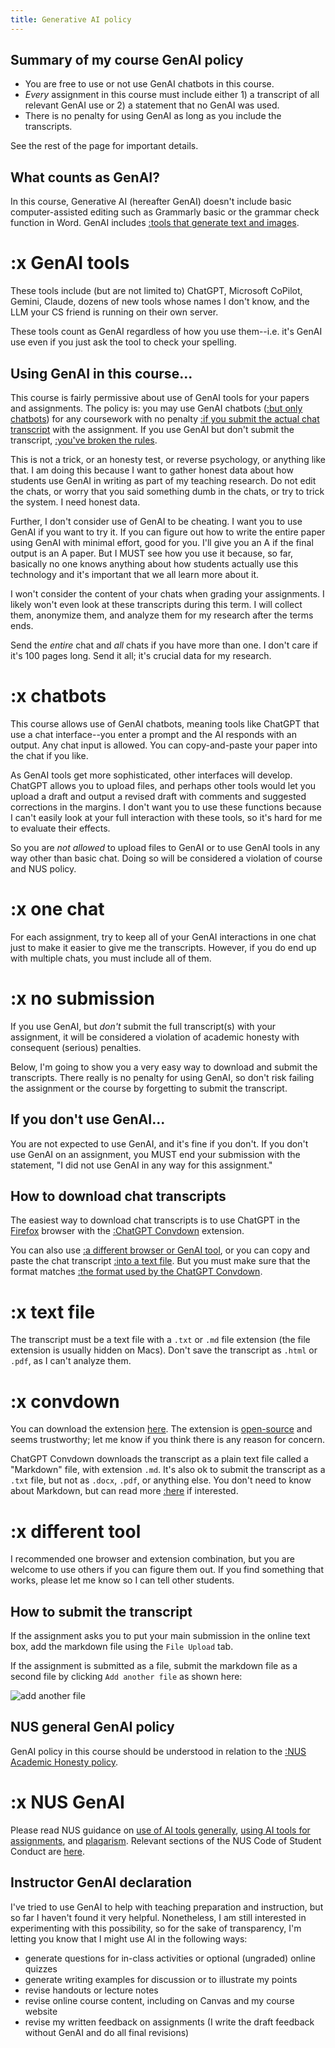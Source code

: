 ```yaml
---
title: Generative AI policy
---
```

## Summary of my course GenAI policy

- You are free to use or not use GenAI chatbots in this course.
- *Every* assignment in this course must include either 1) a transcript of all relevant GenAI use or 2) a statement that no GenAI was used.
- There is no penalty for using GenAI as long as you include the transcripts.

See the rest of the page for important details.

## What counts as GenAI?

In this course, Generative AI (hereafter GenAI) doesn't include basic computer-assisted editing such as Grammarly basic or the grammar check function in Word. GenAI includes [:tools that generate text and images](#x-genai-tools).

# :x GenAI tools

These tools include (but are not limited to) ChatGPT, Microsoft CoPilot, Gemini, Claude, dozens of new tools whose names I don't know, and the LLM your CS friend is running on their own server.

These tools count as GenAI regardless of how you use them--i.e. it's GenAI use even if you just ask the tool to check your spelling.

## Using GenAI in this course...

This course is fairly permissive about use of GenAI tools for your papers and assignments. The policy is: you may use GenAI chatbots ([:but only chatbots](#x-chatbots)) for any coursework with no penalty [:if you submit the actual chat transcript](#x-one-chat) with the assignment. If you use GenAI but don't submit the transcript, [:you've broken the rules](#x-no-submission).

This is not a trick, or an honesty test, or reverse psychology, or anything like that. I am doing this because I want to gather honest data about how students use GenAI in writing as part of my teaching research. Do not edit the chats, or worry that you said something dumb in the chats, or try to trick the system. I need honest data.

Further, I don't consider use of GenAI to be cheating. I want you to use GenAI if you want to try it. If you can figure out how to write the entire paper using GenAI with minimal effort, good for you. I'll give you an A if the final output is an A paper. But I MUST see how you use it because, so far, basically no one knows anything about how students actually use this technology and it's important that we all learn more about it.

I won't consider the content of your chats when grading your assignments. I likely won't even look at these transcripts during this term. I will collect them, anonymize them, and analyze them for my research after the terms ends.

Send the *entire* chat and *all* chats if you have more than one. I don't care if it's 100 pages long. Send it all; it's crucial data for my research.

# :x chatbots

This course allows use of GenAI chatbots, meaning tools like ChatGPT that use a chat interface--you enter a prompt and the AI responds with an output. Any chat input is allowed. You can copy-and-paste your paper into the chat if you like.

As GenAI tools get more sophisticated, other interfaces will develop. ChatGPT allows you to upload files, and perhaps other tools would let you upload a draft and output a revised draft with comments and suggested corrections in the margins. I don't want you to use these functions because I can't easily look at your full interaction with these tools, so it's hard for me to evaluate their effects.

So you are *not allowed* to upload files to GenAI or to use GenAI tools in any way other than basic chat. Doing so will be considered a violation of course and NUS policy.

# :x one chat

For each assignment, try to keep all of your GenAI interactions in one chat just to make it easier to give me the transcripts. However, if you do end up with multiple chats, you must include all of them.

# :x no submission

If you use GenAI, but *don't* submit the full transcript(s) with your assignment, it will be considered a violation of academic honesty with consequent (serious) penalties.

Below, I'm going to show you a very easy way to download and submit the transcripts. There really is no penalty for using GenAI, so don't risk failing the assignment or the course by forgetting to submit the transcript.

## If you don't use GenAI...

You are not expected to use GenAI, and it's fine if you don't. If you don't use GenAI on an assignment, you MUST end your submission with the statement, "I did not use GenAI in any way for this assignment."

## How to download chat transcripts

The easiest way to download chat transcripts is to use ChatGPT in the [Firefox](https://www.mozilla.org/en-US/firefox/new/) browser with the [:ChatGPT Convdown](#x-convdown) extension.

You can also use [:a different browser or GenAI tool](#x-different-tool), or you can copy and paste the chat transcript [:into a text file](#x-text-file). But you must make sure that the format matches [:the format used by the ChatGPT Convdown](/courses/policies/formatting/#GenAI-chats).

# :x text file

The transcript must be a text file with a `.txt` or `.md` file extension (the file extension is usually hidden on Macs). Don't save the transcript as `.html` or `.pdf`, as I can't analyze them.

# :x convdown

You can download the extension [here](https://addons.mozilla.org/en-US/firefox/addon/chatgpt-convdown). The extension is [open-source](https://github.com/esteinmann/chatgpt-convdown) and seems trustworthy; let me know if you think there is any reason for concern.

ChatGPT Convdown downloads the transcript as a plain text file called a "Markdown" file, with extension `.md`. It's also ok to submit the transcript as a `.txt` file, but not as `.docx`, `.pdf`, or anything else. You don't need to know about Markdown, but can read more [:here](https://en.wikipedia.org/wiki/Markdown) if interested.

# :x different tool

I recommended one browser and extension combination, but you are welcome to use others if you can figure them out. If you find something that works, please let me know so I can tell other students.

## How to submit the transcript

If the assignment asks you to put your main submission in the online text box, add the markdown file using the `File Upload` tab.

If the assignment is submitted as a file, submit the markdown file as a second file by clicking  `Add another file` as shown here:

![add another file](/images/add-another-file.png)

## NUS general GenAI policy

GenAI policy in this course should be understood in relation to the [:NUS Academic Honesty policy](#x-nus-genai).

# :x NUS GenAI

Please read NUS guidance on [use of AI tools generally](https://libguides.nus.edu.sg/new2nus/acadintegrity#s-lib-ctab-22144949-4), [using AI tools for assignments](https://libguides.nus.edu.sg/new2nus/acadintegrity#s-lib-ctab-22144949-5), and [plagarism](https://libguides.nus.edu.sg/copyright_essentials_teaching_learning_research/plagiarism). Relevant sections of the NUS Code of Student Conduct are [here](https://www.nus.edu.sg/celc/statements-and-e-resources-on-plagiarism/).

## Instructor GenAI declaration

I've tried to use GenAI to help with teaching preparation and instruction, but so far I haven't found it very helpful. Nonetheless, I am still interested in experimenting with this possibility, so for the sake of transparency, I'm letting you know that I might use AI in the following ways:

- generate questions for in-class activities or optional (ungraded) online quizzes
- generate writing examples for discussion or to illustrate my points
- revise handouts or lecture notes
- revise online course content, including on Canvas and my course website
- revise my written feedback on assignments (I write the draft feedback without GenAI and do all final revisions)
